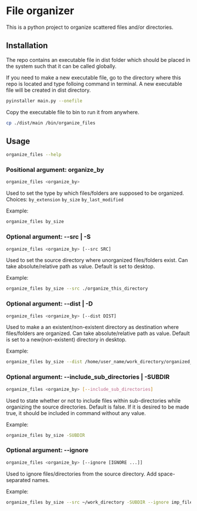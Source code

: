 # File organizer

This is a python project to organize scattered files and/or directories.

## Installation

The repo contains an executable file in dist folder which should be placed in the system such that it can be called globally.

If you need to make a new executable file, go to the directory where this repo is located and type folloing command in terminal. A new executable file will be created in dist directory.

```bash
pyinstaller main.py --onefile
```

Copy the executable file to bin to run it from anywhere.

```bash
cp ./dist/main /bin/organize_files
```

## Usage

```bash
organize_files --help
```

### Positional argument: organize_by

```bash
organize_files <organize_by>
```

Used to set the type by which files/folders are supposed to be organized.
Choices: `by_extension` `by_size` `by_last_modified`

Example:
```bash
organize_files by_size
```

### Optional argument: --src | -S

```bash
organize_files <organize_by> [--src SRC]
```

Used to set the source directory where unorganized files/folders exist. Can take absolute/relative path as value.
Default is set to desktop.

Example:
```bash
organize_files by_size --src ./organize_this_directory
```

### Optional argument: --dist | -D

```bash
organize_files <organize_by> [--dist DIST]
```

Used to make a an existent/non-existent directory as destination where files/folders are organized. Can take absolute/relative path as value.
Default is set to a new(non-existent) directory in desktop.

Example:
```bash
organize_files by_size --dist /home/user_name/work_directory/organized_files
```

### Optional argument: --include_sub_directories | -SUBDIR

```bash
organize_files <organize_by> [--include_sub_directories]
```

Used to state whether or not to include files within sub-directories while organizing the source directories.
Default is false. If it is desired to be made true, it should be included in command without any value.

Example:
```bash
organize_files by_size -SUBDIR
```

### Optional argument: --ignore

```bash
organize_files <organize_by> [--ignore [IGNORE ...]]
```

Used to ignore files/directories from the source directory.
Add space-separated names.

Example:
```bash
organize_files by_size --src ~/work_directory -SUBDIR --ignore imp_file.txt ignore_this_directory
```








